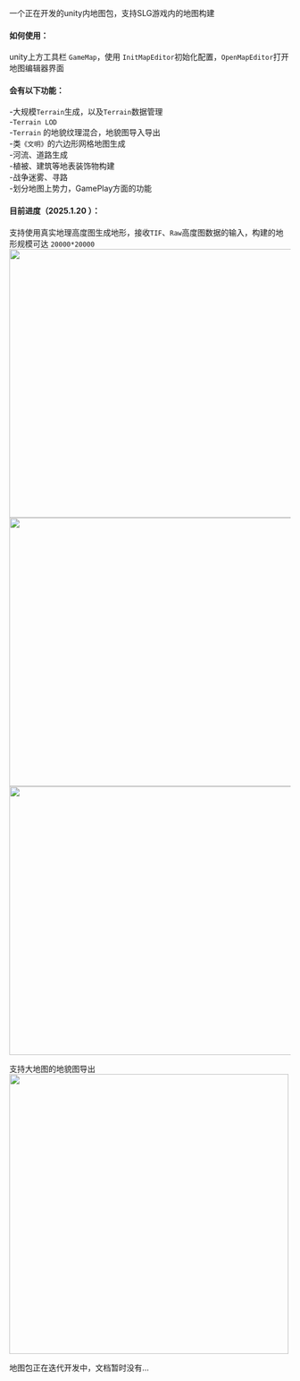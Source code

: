 
一个正在开发的unity内地图包，支持SLG游戏内的地图构建<br> 

#### 如何使用：<br> 
unity上方工具栏 `GameMap`，使用 `InitMapEditor`初始化配置，`OpenMapEditor`打开地图编辑器界面<br> 

#### 会有以下功能：<br> 
-大规模`Terrain`生成，以及`Terrain`数据管理<br> 
-`Terrain LOD`<br> 
-`Terrain` 的地貌纹理混合，地貌图导入导出<br> 
-类`《文明》`的六边形网格地图生成<br> 
-河流、道路生成<br> 
-植被、建筑等地表装饰物构建<br> 
-战争迷雾、寻路<br> 
-划分地图上势力，GamePlay方面的功能<br> 

#### 目前进度（2025.1.20 ）：<br> 

支持使用真实地理高度图生成地形，接收`TIF`、`Raw`高度图数据的输入，构建的地形规模可达 `20000*20000` <br> 
<img src="https://github.com/user-attachments/assets/e3d35487-6509-4dc8-8028-8252f1f91ffb" width="760px" height="480px">
<img src="https://github.com/user-attachments/assets/e6859358-fc9b-47a2-bf15-4a1ca9dc052d" width="760px" height="480px">
<img src="https://github.com/user-attachments/assets/52b3768f-341b-4f3e-90ff-3bb7c0afad49" width="760px" height="480px">

支持大地图的地貌图导出<br> 
<img src="https://github.com/user-attachments/assets/52b3768f-341b-4f3e-90ff-3bb7c0afad49" width="500px" height="500px">

地图包正在迭代开发中，文档暂时没有...<br> 
